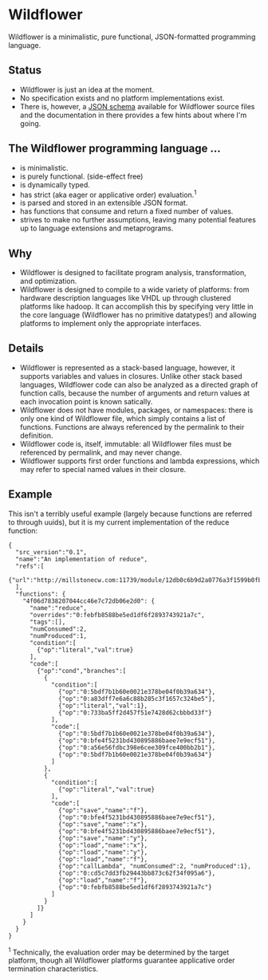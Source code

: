# Wildflower
Wildflower is a minimalistic, pure functional, JSON-formatted programming language.

## Status
 * Wildflower is just an idea at the moment.
 * No specification exists and no platform implementations exist.
 * There is, however, a [JSON schema](module.schema.json) available for Wildflower source files and the documentation in there provides a few hints about where I'm going.

## The Wildflower programming language ...
 * is minimalistic.
 * is purely functional. (side-effect free)
 * is dynamically typed.
 * has strict (aka eager or applicative order) evaluation.<sup>1</sup>
 * is parsed and stored in an extensible JSON format.
 * has functions that consume and return a fixed number of values.
 * strives to make no further assumptions, leaving many potential features up to language extensions and metaprograms.

## Why
 * Wildflower is designed to facilitate program analysis, transformation, and optimization.
 * Wildflower is designed to compile to a wide variety of platforms: from hardware description languages like VHDL up through clustered platforms like hadoop.  It can accomplish this by specifying very little in the core language (Wildflower has no primitive datatypes!) and allowing platforms to implement only the appropriate interfaces.

## Details
 * Wildflower is represented as a stack-based language, however, it supports variables and values in closures.  Unlike other stack based languages, Wildflower code can also be analyzed as a directed graph of function calls, because the number of arguments and return values at each invocation point is known satically.
 * Wildflower does not have modules, packages, or namespaces: there is only one kind of Wildflower file, which simply contains a list of functions.  Functions are always referenced by the permalink to their definition.
 * Wildflower code is, itself, immutable: all Wildflower files must be referenced by permalink, and may never change.
 * Wildflower supports first order functions and lambda expressions, which may refer to special named values in their closure.

## Example 
This isn't a terribly useful example (largely because functions are referred to through uuids), but it is my current implementation of the reduce function:
```
{
  "src_version":"0.1",
  "name":"An implementation of reduce",
  "refs":[
    {"url":"http://millstonecw.com:11739/module/12db0c6b9d2a0776a3f1599b0fb40fff"}
  ],
  "functions": {
    "4f06d7838207044cc46e7c72db06e2d0": {
      "name":"reduce",
      "overrides":"0:febfb8588be5ed1df6f2893743921a7c",
      "tags":[],
      "numConsumed":2,
      "numProduced":1,
      "condition":[
        {"op":"literal","val":true}
      ],
      "code":[
        {"op":"cond","branches":[
          {
            "condition":[
              {"op":"0:5bdf7b1b60e0021e378be04f0b39a634"},
              {"op":"0:a83dff7e6a6c88b285c3f1657c324be5"},
              {"op":"literal","val":1},
              {"op":"0:733ba5ff2d457f51e7428d62cbbbd33f"}
            ],
            "code":[
              {"op":"0:5bdf7b1b60e0021e378be04f0b39a634"},
              {"op":"0:bfe4f5231bd430895886baee7e9ecf51"},
              {"op":"0:a56e56fdbc398e6cee309fce400bb2b1"},
              {"op":"0:5bdf7b1b60e0021e378be04f0b39a634"}
            ]
          },
          {
            "condition":[
              {"op":"literal","val":true}
            ],
            "code":[
              {"op":"save","name":"f"},
              {"op":"0:bfe4f5231bd430895886baee7e9ecf51"},
              {"op":"save","name":"x"},
              {"op":"0:bfe4f5231bd430895886baee7e9ecf51"},
              {"op":"save","name":"y"},
              {"op":"load","name":"x"},
              {"op":"load","name":"y"},
              {"op":"load","name":"f"},
              {"op":"callLambda", "numConsumed":2, "numProduced":1},
              {"op":"0:cd5c7dd3fb29443bb873c62f34f095a6"},
              {"op":"load","name":"f"},
              {"op":"0:febfb8588be5ed1df6f2893743921a7c"}
            ]
          }
        ]}
      ]
    }
  }
}
```


<sup>1</sup>  Technically, the evaluation order may be determined by the target platform, though all Wildflower platforms guarantee applicative order termination characteristics.

